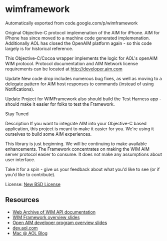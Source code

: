 # wimframework
Automatically exported from code.google.com/p/wimframework

Original Objective-C protocol implemenation of the AIM for iPhone.   AIM for iPhone has since moved to a machine code generated implemenation.   Additionally AOL has closed the OpenAIM platform again - so this code largely is for historical reference.

This Objective-C/Cocoa wrapper implements the logic for AOL's openAIM WIM protocol. Protocol documentation and AIM Network license requirements can be located at http://developer.aim.com

Update New code drop includes numerous bug fixes, as well as moving to a delegate pattern for AIM host responses to commands (instead of using Notifications).

Update Project for WIMFramework also should build the Test Harness app - should make it easier for folks to test the Framework.

Stay Tuned

Description
If you want to integrate AIM into your Objective-C based application, this project is meant to make it easier for you. We're using it ourselves to build some AIM experiences.

This library is just beginning. We will be continuing to make available enhancements. The Framework concentrates on making the WIM AIM server protocol easier to consume. It does not make any assumptions about user interface.

Take it for a spin - give us your feedback about what you'd like to see (or if you'd like to contribute).

License:	[New BSD License](http://www.opensource.org/licenses/bsd-license.php)

Resources
------------------------
* [Web Archive of WIM API documentation](https://web.archive.org/web/20090218224837/http://dev.aol.com/aim/web/serverapi_reference)
* [WIM Framework overview slides](http://docs.google.com/present/view?id=d8nb5fm_44cz9f69g4)
* [Open AIM developer program overview slides](http://x.aim.com/OpenAIMPresentation/)
* [dev.aol.com](http://dev.aol.com/aim)
* [Mac @ AOL Blog](http://macblog.aol.com/)

